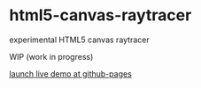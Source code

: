 # html5-canvas-raytracer
experimental HTML5 canvas raytracer

WIP (work in progress)

[launch live demo at github-pages](https://termuxinator.github.io/html5-canvas-raytracer/)
